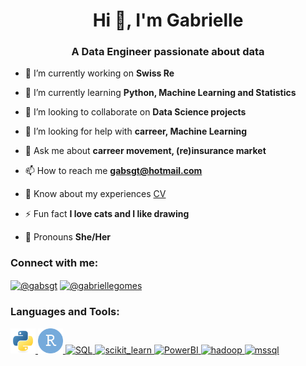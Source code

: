 <h1 align="center">Hi 👋, I'm Gabrielle</h1>
<h3 align="center">A Data Engineer passionate about data</h3>

- 🔭 I’m currently working on **Swiss Re**

- 🌱 I’m currently learning **Python, Machine Learning and Statistics**

- 👯 I’m looking to collaborate on **Data Science projects**

- 🤝 I’m looking for help with **carreer, Machine Learning**

- 💬 Ask me about **carreer movement, (re)insurance market**

- 📫 How to reach me **gabsgt@hotmail.com**

- 📄 Know about my experiences [CV](https://drive.google.com/file/d/16_VCo3jRV8RjMT72npuf0FKpOAbCBkSZ/view?usp=sharing)

- ⚡ Fun fact **I love cats and I like drawing**

- 🤝 Pronouns **She/Her**

<h3 align="left">Connect with me:</h3>
<p align="left">
<a href="https://linkedin.com/in/gabsgt" target="blank"><img align="center" src="https://raw.githubusercontent.com/rahuldkjain/github-profile-readme-generator/master/src/images/icons/Social/linked-in-alt.svg" alt="@gabsgt" height="30" width="40" /></a>
<a href="https://kaggle.com/gabriellegomes" target="blank"><img align="center" src="https://raw.githubusercontent.com/rahuldkjain/github-profile-readme-generator/master/src/images/icons/Social/kaggle.svg" alt="@gabriellegomes" height="30" width="40" /></a>
</p>

<h3 align="left">Languages and Tools:</h3>
<p align="left"> 
  <a href="https://www.python.org" target="_blank"> <img src="https://raw.githubusercontent.com/devicons/devicon/master/icons/python/python-original.svg" alt="python" width="40" height="40"/> </a>
  <a href="https://www.r-project.org/" target="_blank"> <img src="https://raw.githubusercontent.com/devicons/devicon/2ae2a900d2f041da66e950e4d48052658d850630/icons/rstudio/rstudio-original.svg" alt="RStudio" width="40" height="40"/> </a>
  <a href="https://www.w3schools.com/sql/" target="_blank"> <img src="https://icons.veryicon.com/png/o/application/designer-icon/sql-5.png" alt="SQL" width="40" height="40"/> </a>
   <a href="https://scikit-learn.org/" target="_blank"> <img src="https://upload.wikimedia.org/wikipedia/commons/0/05/Scikit_learn_logo_small.svg" alt="scikit_learn" width="40" height="40"/> </a>
  <a href="https://powerbi.microsoft.com/en-us/" target="_blank"> <img src="https://cdn.freelogovectors.net/wp-content/uploads/2017/04/power-bi-logo.png" alt="PowerBI" width="40" height="40"/> </a> 
   <a href="https://hadoop.apache.org/" target="_blank"> <img src="https://www.vectorlogo.zone/logos/apache_hadoop/apache_hadoop-icon.svg" alt="hadoop" width="40" height="40"/> </a> 
  <a href="https://www.microsoft.com/en-us/sql-server" target="_blank"> <img src="https://www.svgrepo.com/show/303229/microsoft-sql-server-logo.svg" alt="mssql" width="40" height="40"/> </a>  
  </p>


<!---
gabsgt/gabsgt is a ✨ special ✨ repository because its `README.md` (this file) appears on your GitHub profile.
You can click the Preview link to take a look at your changes.
--->
